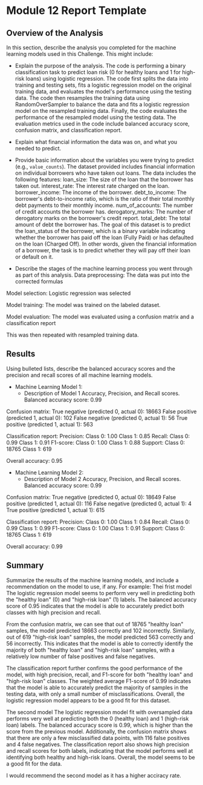 # Module 12 Report Template

## Overview of the Analysis

In this section, describe the analysis you completed for the machine learning models used in this Challenge. This might include:

* Explain the purpose of the analysis.
The code is performing a binary classification task to predict loan risk (0 for healthy loans and 1 for high-risk loans) using logistic regression. The code first splits the data into training and testing sets, fits a logistic regression model on the original training data, and evaluates the model's performance using the testing data. The code then resamples the training data using RandomOverSampler to balance the data and fits a logistic regression model on the resampled training data. Finally, the code evaluates the performance of the resampled model using the testing data. The evaluation metrics used in the code include balanced accuracy score, confusion matrix, and classification report.

* Explain what financial information the data was on, and what you needed to predict.
* Provide basic information about the variables you were trying to predict (e.g., `value_counts`).
The dataset provided includes financial information on individual borrowers who have taken out loans. The data includes the following features:
loan_size: The size of the loan that the borrower has taken out.
interest_rate: The interest rate charged on the loan.
borrower_income: The income of the borrower.
debt_to_income: The borrower's debt-to-income ratio, which is the ratio of their total monthly debt payments to their monthly income.
num_of_accounts: The number of credit accounts the borrower has.
derogatory_marks: The number of derogatory marks on the borrower's credit report.
total_debt: The total amount of debt the borrower has.
The goal of this dataset is to predict the loan_status of the borrower, which is a binary variable indicating whether the borrower has paid off the loan (Fully Paid) or has defaulted on the loan (Charged Off). In other words, given the financial information of a borrower, the task is to predict whether they will pay off their loan or default on it.

* Describe the stages of the machine learning process you went through as part of this analysis.
Data preprocessing: The data was put into the corrected formulas

Model selection: Logistic regression was selected

Model training: The model was trained on the labeled dataset.

Model evaluation: The model was evaluated using a confusion matrix and a classification report 

This was then repeated with resampled training data. 

## Results

Using bulleted lists, describe the balanced accuracy scores and the precision and recall scores of all machine learning models.

* Machine Learning Model 1:
  * Description of Model 1 Accuracy, Precision, and Recall scores.
Balanced accuracy score: 0.99

Confusion matrix:
True negative (predicted 0, actual 0): 18663
False positive (predicted 1, actual 0): 102
False negative (predicted 0, actual 1): 56
True positive (predicted 1, actual 1): 563

Classification report:
Precision:
Class 0: 1.00
Class 1: 0.85
Recall:
Class 0: 0.99
Class 1: 0.91
F1-score:
Class 0: 1.00
Class 1: 0.88
Support:
Class 0: 18765
Class 1: 619

Overall accuracy: 0.95


* Machine Learning Model 2:
  * Description of Model 2 Accuracy, Precision, and Recall scores.
Balanced accuracy score: 0.99

Confusion matrix:
True negative (predicted 0, actual 0): 18649
False positive (predicted 1, actual 0): 116
False negative (predicted 0, actual 1): 4
True positive (predicted 1, actual 1): 615

Classification report:
Precision:
Class 0: 1.00
Class 1: 0.84
Recall:
Class 0: 0.99
Class 1: 0.99
F1-score:
Class 0: 1.00
Class 1: 0.91
Support:
Class 0: 18765
Class 1: 619

Overall accuracy: 0.99

## Summary

Summarize the results of the machine learning models, and include a recommendation on the model to use, if any. For example:
Thei frist model The logistic regression model seems to perform very well in predicting both the "healthy loan" (0) and "high-risk loan" (1) labels. The balanced accuracy score of 0.95 indicates that the model is able to accurately predict both classes with high precision and recall.

From the confusion matrix, we can see that out of 18765 "healthy loan" samples, the model predicted 18663 correctly and 102 incorrectly. Similarly, out of 619 "high-risk loan" samples, the model predicted 563 correctly and 56 incorrectly. This indicates that the model is able to correctly identify the majority of both "healthy loan" and "high-risk loan" samples, with a relatively low number of false positives and false negatives.

The classification report further confirms the good performance of the model, with high precision, recall, and F1-score for both "healthy loan" and "high-risk loan" classes. The weighted average F1-score of 0.99 indicates that the model is able to accurately predict the majority of samples in the testing data, with only a small number of misclassifications. Overall, the logistic regression model appears to be a good fit for this dataset.

The second model The logistic regression model fit with oversampled data performs very well at predicting both the 0 (healthy loan) and 1 (high-risk loan) labels. The balanced accuracy score is 0.99, which is higher than the score from the previous model. Additionally, the confusion matrix shows that there are only a few misclassified data points, with 116 false positives and 4 false negatives. The classification report also shows high precision and recall scores for both labels, indicating that the model performs well at identifying both healthy and high-risk loans. Overall, the model seems to be a good fit for the data.

I would recommend the second model as it has a higher acciracy rate. 